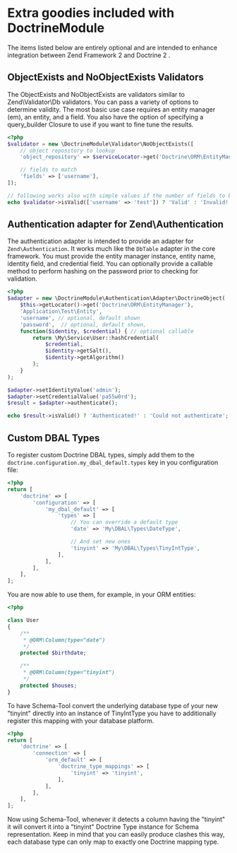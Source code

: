 # Extra goodies included with DoctrineModule
The items listed below are entirely optional and are intended to enhance integration between Zend Framework 2 and
Doctrine 2 .

## ObjectExists and NoObjectExists Validators
The ObjectExists and NoObjectExists are validators similar to Zend\Validator\Db validators. You can
pass a variety of options to determine validity. The most basic use case requires an entity manager (em),
an entity, and a field. You also have the option of specifying a query_builder Closure to use if you
want to fine tune the results.

```php
<?php
$validator = new \DoctrineModule\Validator\NoObjectExists([
    // object repository to lookup
    'object_repository' => $serviceLocator->get('Doctrine\ORM\EntityManager')->getRepository('My\Entity\User'),

    // fields to match
    'fields' => ['username'],
]);

// following works also with simple values if the number of fields to be matched is 1
echo $validator->isValid(['username' => 'test']) ? 'Valid' : 'Invalid! Duplicate found!';
```

## Authentication adapter for Zend\Authentication
The authentication adapter is intended to provide an adapter for `Zend\Authentication`. It works much
like the `DbTable` adapter in the core framework. You must provide the entity manager instance,
entity name, identity field, and credential field. You can optionally provide a callable method
to perform hashing on the password prior to checking for validation.

```php
<?php
$adapter = new \DoctrineModule\Authentication\Adapter\DoctrineObject(
    $this->getLocator()->get('Doctrine\ORM\EntityManager'),
    'Application\Test\Entity',
    'username', // optional, default shown
    'password',  // optional, default shown,
    function($identity, $credential) { // optional callable
        return \My\Service\User::hashCredential(
            $credential,
            $identity->getSalt(),
            $identity->getAlgorithm()
        );
    }
);

$adapter->setIdentityValue('admin');
$adapter->setCredentialValue('pa55w0rd');
$result = $adapter->authenticate();

echo $result->isValid() ? 'Authenticated!' : 'Could not authenticate';
```

## Custom DBAL Types
To register custom Doctrine DBAL types, simply add them to the `doctrine.configuration.my_dbal_default.types`
key in you configuration file:

```php
<?php
return [
    'doctrine' => [
        'configuration' => [
            'my_dbal_default' => [
                'types' => [
                    // You can override a default type
                    'date' => 'My\DBAL\Types\DateType',

                    // And set new ones
                    'tinyint' => 'My\DBAL\Types\TinyIntType',
                ],
            ],
        ],
    ],
];
```

You are now able to use them, for example, in your ORM entities:

```php
<?php

class User
{
    /**
     * @ORM\Column(type="date")
     */
    protected $birthdate;

    /**
     * @ORM\Column(type="tinyint")
     */
    protected $houses;
}
```

To have Schema-Tool convert the underlying database type of your new "tinyint" directly into an instance 
of TinyIntType you have to additionally register this mapping with your database platform.

```php
<?php
return [
    'doctrine' => [
        'connection' => [
            'orm_default' => [
                'doctrine_type_mappings' => [
                    'tinyint' => 'tinyint',
                ],
            ],
        ],
    ],
];
```

Now using Schema-Tool, whenever it detects a column having the "tinyint" it will convert it into a "tinyint"
Doctrine Type instance for Schema representation. Keep in mind that you can easily produce clashes this 
way, each database type can only map to exactly one Doctrine mapping type.